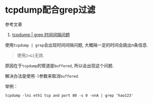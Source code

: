# tcpdump配合grep过滤

参考文章

1. [tcpdump | grep 时间间隔问题](http://blog.chinaunix.net/uid-29966814-id-4561116.html)

使用`tcpdump | grep`会出现时间间隔问题, 大概隔一定的时间会跳出n条信息. 

> 使用`2>&1`无效. 

原因在于`tcpdump`的管道是`buffered`, 所以会出现这个问题. 

解决办法是使用`-l`参数来取消`buffered`. 

举例：

```
tcpdump -lni eth1 tcp and port 80 -s 0 -nnA | grep 'hao123'
```
